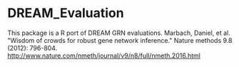 # DREAM_Evaluation
This package is a R port of DREAM GRN evaluations. Marbach, Daniel, et al. "Wisdom of crowds for robust gene network inference." Nature methods 9.8 (2012): 796-804. http://www.nature.com/nmeth/journal/v9/n8/full/nmeth.2016.html
